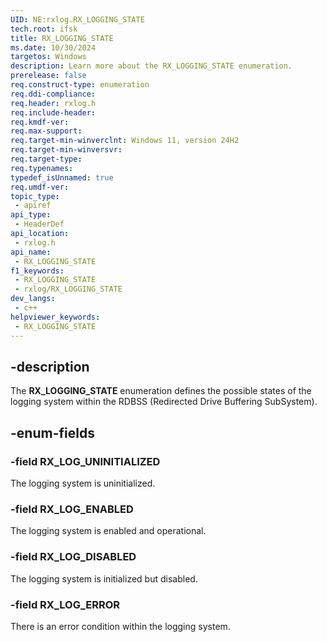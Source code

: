 ```yaml
---
UID: NE:rxlog.RX_LOGGING_STATE
tech.root: ifsk
title: RX_LOGGING_STATE
ms.date: 10/30/2024
targetos: Windows
description: Learn more about the RX_LOGGING_STATE enumeration.
prerelease: false
req.construct-type: enumeration
req.ddi-compliance: 
req.header: rxlog.h
req.include-header: 
req.kmdf-ver: 
req.max-support: 
req.target-min-winverclnt: Windows 11, version 24H2
req.target-min-winversvr: 
req.target-type: 
req.typenames: 
typedef_isUnnamed: true
req.umdf-ver: 
topic_type:
 - apiref
api_type:
 - HeaderDef
api_location:
 - rxlog.h
api_name:
 - RX_LOGGING_STATE
f1_keywords:
 - RX_LOGGING_STATE
 - rxlog/RX_LOGGING_STATE
dev_langs:
 - c++
helpviewer_keywords:
 - RX_LOGGING_STATE
---
```


## -description

The **RX_LOGGING_STATE** enumeration defines the possible states of the logging system within the RDBSS (Redirected Drive Buffering SubSystem).

## -enum-fields

### -field RX_LOG_UNINITIALIZED

The logging system is uninitialized.

### -field RX_LOG_ENABLED

The logging system is enabled and operational.

### -field RX_LOG_DISABLED

The logging system is initialized but disabled.

### -field RX_LOG_ERROR

There is an error condition within the logging system.
